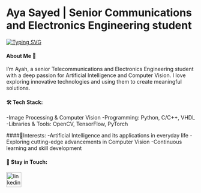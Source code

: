 # Aya Sayed | Senior Communications and Electronics Engineering student
  [![Typing SVG](https://readme-typing-svg.demolab.com/?lines=AI+Engineer)](https://git.io/typing-svg)

#### About Me 🌟
I’m Ayah, a senior Telecommunications and Electronics Engineering student with a deep passion for Artificial Intelligence and Computer Vision. I love exploring innovative technologies and using them to create meaningful solutions.

#### 🛠 Tech Stack:
-Image Processing & Computer Vision
-Programming: Python, C/C++, VHDL
-Libraries & Tools: OpenCV, TensorFlow, PyTorch

####🌟Interests:
-Artificial Intelligence and its applications in everyday life
-Exploring cutting-edge advancements in Computer Vision
-Continuous learning and skill development

#### 🤝 Stay in Touch:
  [<img src='https://cdn.jsdelivr.net/npm/simple-icons@3.0.1/icons/linkedin.svg' alt='linkedin' height='40'>](https://www.linkedin.com/in/https://www.linkedin.com/in/aya-s-ahmed//)  
